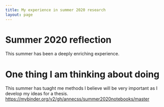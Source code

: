 ```yaml
---
title: My experience in summer 2020 research 
layout: page 
---
```



# Summer 2020 reflection
This summer has been a deeply enriching experience.
# One thing I am thinking about doing 
This summer has tuaght me methods I believe will be very important as I develop my ideas for a thesis.
https://mybinder.org/v2/gh/annecss/summer2020notebooks/master
